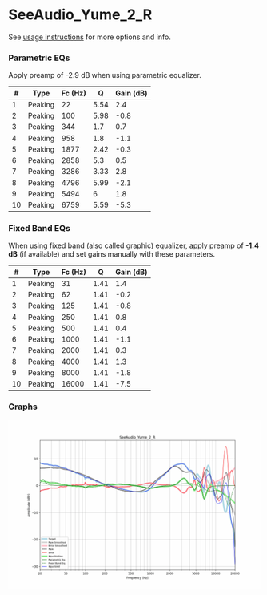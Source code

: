 # SeeAudio_Yume_2_R
See [usage instructions](https://github.com/jaakkopasanen/AutoEq#usage) for more options and info.

### Parametric EQs
Apply preamp of -2.9 dB when using parametric equalizer.

|   # | Type    |   Fc (Hz) |    Q |   Gain (dB) |
|-----|---------|-----------|------|-------------|
|   1 | Peaking |        22 | 5.54 |         2.4 |
|   2 | Peaking |       100 | 5.98 |        -0.8 |
|   3 | Peaking |       344 | 1.7  |         0.7 |
|   4 | Peaking |       958 | 1.8  |        -1.1 |
|   5 | Peaking |      1877 | 2.42 |        -0.3 |
|   6 | Peaking |      2858 | 5.3  |         0.5 |
|   7 | Peaking |      3286 | 3.33 |         2.8 |
|   8 | Peaking |      4796 | 5.99 |        -2.1 |
|   9 | Peaking |      5494 | 6    |         1.8 |
|  10 | Peaking |      6759 | 5.59 |        -5.3 |

### Fixed Band EQs
When using fixed band (also called graphic) equalizer, apply preamp of **-1.4 dB** (if available) and set gains manually with these parameters.

|   # | Type    |   Fc (Hz) |    Q |   Gain (dB) |
|-----|---------|-----------|------|-------------|
|   1 | Peaking |        31 | 1.41 |         1.4 |
|   2 | Peaking |        62 | 1.41 |        -0.2 |
|   3 | Peaking |       125 | 1.41 |        -0.8 |
|   4 | Peaking |       250 | 1.41 |         0.8 |
|   5 | Peaking |       500 | 1.41 |         0.4 |
|   6 | Peaking |      1000 | 1.41 |        -1.1 |
|   7 | Peaking |      2000 | 1.41 |         0.3 |
|   8 | Peaking |      4000 | 1.41 |         1.3 |
|   9 | Peaking |      8000 | 1.41 |        -1.8 |
|  10 | Peaking |     16000 | 1.41 |        -7.5 |

### Graphs
![](./SeeAudio_Yume_2_R.png)
